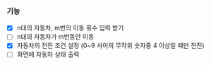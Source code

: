 ### 기능
- [x] n대의 자동차, m번의 이동 횟수 입력 받기 
- [ ] n대의 자동차가 m번동안 이동 
- [x] 자동차의 전진 조건 설정 (0~9 사이의 무작위 숫자중 4 이상일 때만 전진)
- [ ] 화면에 자동차 상태 출력